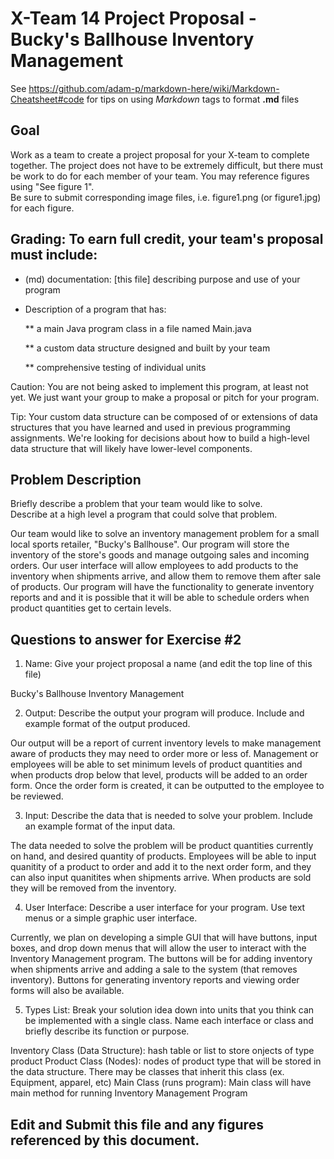 # X-Team 14 Project Proposal - Bucky's Ballhouse Inventory Management

See https://github.com/adam-p/markdown-here/wiki/Markdown-Cheatsheet#code for tips on using *Markdown* tags to format __.md__ files

## Goal

Work as a team to create a project proposal for your X-team to complete together.
The project does not have to be extremely difficult,
but there must be work to do for each member of your team.
You may reference figures using "See figure 1".  
Be sure to submit corresponding image files, i.e. figure1.png (or figure1.jpg) for each figure.

## Grading: To earn full credit, your team's proposal must include:

* (md) documentation: [this file] describing purpose and use of your program

* Description of a program that has:

  ** a main Java program class in a file named Main.java
  
  ** a custom data structure designed and built by your team
  
  ** comprehensive testing of individual units
  
 Caution: You are not being asked to implement this program, at least not yet. 
 We just want your group to make a proposal or pitch for your program.
 
 Tip: Your custom data structure can be composed of or extensions of data structures that you have learned and used in previous programming assignments.  We're looking for decisions about how to build a high-level data structure that will likely have lower-level components.

## Problem Description

Briefly describe a problem that your team would like to solve.  
Describe at a high level a program that could solve that problem.

Our team would like to solve an inventory management problem for a small local sports retailer, "Bucky's Ballhouse".
Our program will store the inventory of the store's goods and manage outgoing sales and incoming orders. Our user interface
will allow employees to add products to the inventory when shipments arrive, and allow them to remove them after sale of
products. Our program will have the functionality to generate inventory reports and and it is possible that it will be
able to schedule orders when product quantities get to certain levels.

## Questions to answer for Exercise #2

1. Name: Give your project proposal a name (and edit the top line of this file)

Bucky's Ballhouse Inventory Management

2. Output: Describe the output your program will produce.  Include and example format of the output produced.

Our output will be a report of current inventory levels to make management aware of products they may need to 
order more or less of. Management or employees will be able to set minimum levels of product quantities 
and when products drop below that level, products will be added to an order form. Once the order form is created, it
can be outputted to the employee to be reviewed.

3. Input: Describe the data that is needed to solve your problem. Include an example format of the input data.

The data needed to solve the problem will be product quantities currently on hand, and desired quantity of products.
Employees will be able to input quanitity of a product to order and add it to the next order form, and they can
also input quanitites when shipments arrive. When products are sold they will be removed from the inventory.

4. User Interface: Describe a user interface for your program.  Use text menus or a simple graphic user interface.

Currently, we plan on developing a simple GUI that will have buttons, input boxes, and drop down menus that will allow 
the user to interact with the Inventory Management program. The buttons will be for adding inventory when shipments arrive
and adding a sale to the system (that removes inventory). Buttons for generating inventory reports and viewing order forms
will also be available.

5. Types List: Break your solution idea down into units that you think can be implemented with a single class.
Name each interface or class and briefly describe its function or purpose.

Inventory Class (Data Structure): hash table or list to store onjects of type product
Product Class (Nodes): nodes of product type that will be stored in the data structure. There may be
classes that inherit this class (ex. Equipment, apparel, etc)
Main Class (runs program): Main class will have main method for running Inventory Management Program




## Edit and Submit this file and any figures referenced by this document.

